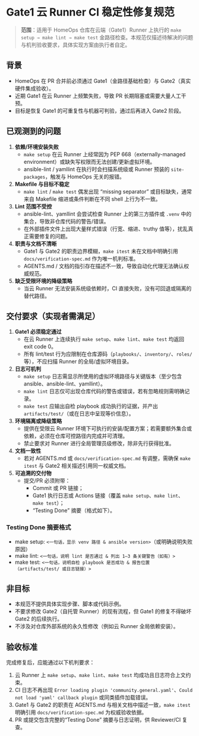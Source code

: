 # Gate1 云 Runner CI 稳定性修复规范

> **范围**：适用于 HomeOps 仓库在云端（Gate1）Runner 上执行的 `make setup → make lint → make test` 金路径检查。本规范仅描述待解决的问题与机判验收要求，具体实现方案由执行者自定。

## 背景

- HomeOps 在 PR 合并前必须通过 Gate1（金路径基础检查）与 Gate2（真实硬件集成验收）。
- 近期 Gate1 在云 Runner 上频繁失败，导致 PR 长期阻塞或需要大量人工干预。
- 目标是恢复 Gate1 的可重复性与机器可判验，通过后再进入 Gate2 阶段。

## 已观测到的问题

1. **依赖/环境安装失败**
   - `make setup` 在云 Runner 上经常因为 PEP 668（externally-managed environment）或缺失写权限而无法创建/更新虚拟环境。
   - ansible-lint / yamllint 在执行时会扫描系统级或 Runner 预装的 `site-packages`，触发与 HomeOps 无关的报错。
2. **Makefile 与目标不稳定**
   - `make lint` / `make test` 偶发出现 “missing separator” 或目标缺失，通常来自 Makefile 缩进或条件判断在不同 shell 上行为不一致。
3. **Lint 范围不受控**
   - ansible-lint、yamllint 会尝试检查 Runner 上的第三方插件或 `.venv` 中的集合，导致非仓库代码的警告/错误。
   - 在外部插件文件上出现大量样式错误（行宽、缩进、truthy 值等），扰乱真正需要修复的问题。
4. **职责与文档不清晰**
   - Gate1 与 Gate2 的职责边界模糊，`make itest` 未在文档中明确引用 `docs/verification-spec.md` 作为唯一机判标准。
   - AGENTS.md / 文档的指引存在描述不一致，导致自动化代理无法确认权威规范。
5. **缺乏受限环境的降级策略**
   - 当云 Runner 无法安装系统级依赖时，CI 直接失败，没有可回退或隔离的替代路径。

## 交付要求（实现者需满足）

1. **Gate1 必须稳定通过**
   - 在云 Runner 上连续执行 `make setup`、`make lint`、`make test` 均返回 exit code 0。
   - 所有 lint/test 行为应限制在仓库源码（`playbooks/`、`inventory/`、`roles/` 等），不应扫描 Runner 的全局/虚拟环境目录。
2. **日志可机判**
   - `make setup` 日志需显示所使用的虚拟环境路径与关键版本（至少包含 ansible、ansible-lint、yamllint）。
   - `make lint` 日志仅可出现仓库代码的警告或错误，若有忽略规则需明确记录。
   - `make test` 应输出自检 playbook 成功执行的证据，并产出 `artifacts/test/`（或在日志中呈现等价信息）。
3. **环境隔离或降级策略**
   - 提供在受限云 Runner 环境下可执行的安装/配置方案；若需要额外集合或依赖，必须在仓库可控路径内完成并可清理。
   - 禁止要求对 Runner 进行全局管理员级修改，除非先行获得批准。
4. **文档一致性**
   - 若对 AGENTS.md 或 `docs/verification-spec.md` 有调整，需确保 `make itest` 与 Gate2 相关描述引用同一权威文档。
5. **可追溯的交付物**
   - 提交/PR 必须附带：
     - Commit 或 PR 链接；
     - Gate1 执行日志或 Actions 链接（覆盖 `make setup`、`make lint`、`make test`）；
     - “Testing Done” 摘要（格式如下）。

### Testing Done 摘要格式

- make setup: `<一句话，显示 venv 路径 & ansible version>`（或明确说明失败原因）
- make lint: `<一句话，说明 lint 是否通过 & 列出 1–3 条关键警告（如有）>`
- make test: `<一句话，说明自检 playbook 是否成功 & 报告位置（artifacts/test/ 或日志链接）>`

## 非目标

- 本规范不提供具体实现步骤、脚本或代码示例。
- 不要求修改 Gate2（自托管 Runner）的现有流程，但 Gate1 的修复不得破坏 Gate2 的后续执行。
- 不涉及对仓库外部系统的永久性修改（例如云 Runner 全局依赖安装）。

## 验收标准

完成修复后，应能通过以下机判要求：

1. 云 Runner 上 `make setup`、`make lint`、`make test` 均成功且日志符合上文约束。
2. CI 日志不再出现 `Error loading plugin 'community.general.yaml'`、`Could not load 'yaml' callback plugin` 或同类插件加载错误。
3. Gate1 与 Gate2 的职责在 AGENTS.md 与相关文档中描述一致，`make itest` 明确引用 `docs/verification-spec.md` 为权威验收依据。
4. PR 或提交包含完整的“Testing Done” 摘要与日志证明，供 Reviewer/CI 复查。

